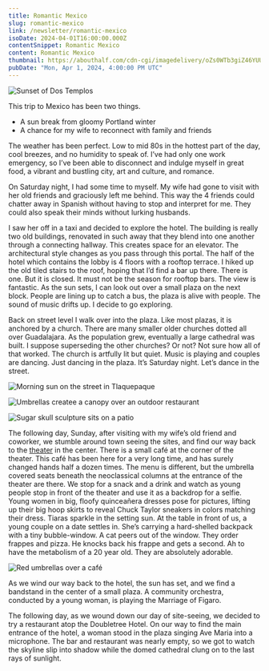 ```yaml
---
title: Romantic Mexico
slug: romantic-mexico
link: /newsletter/romantic-mexico
isoDate: 2024-04-01T16:00:00.000Z
contentSnippet: Romantic Mexico
content: Romantic Mexico
thumbnail: https://abouthalf.com/cdn-cgi/imagedelivery/oZs0WTb3giZ46YUUQdHDjQ/de0c610c-bcda-4e03-7a66-29cf95f1fd00/format=auto
pubDate: "Mon, Apr 1, 2024, 4:00:00 PM UTC"
---
```


![Sunset of Dos Templos](https://abouthalf.com/cdn-cgi/image/foramt=auto,quality=75/https://abouthalf.com/cdn-cgi/imagedelivery/oZs0WTb3giZ46YUUQdHDjQ/de0c610c-bcda-4e03-7a66-29cf95f1fd00/public)

This trip to Mexico has been two things.

- A sun break from gloomy Portland winter
- A chance for my wife to reconnect with family and friends

The weather has been perfect. Low to mid 80s in the hottest part of the day, cool breezes, and no humidity to speak of. I’ve had only one work emergency, so I’ve been able to disconnect and indulge myself in great food, a vibrant and bustling city, art and culture, and romance.

On Saturday night, I had some time to myself. My wife had gone to visit with her old friends and graciously left me behind. This way the 4 friends could chatter away in Spanish without having to stop and interpret for me. They could also speak their minds without lurking husbands.

I saw her off in a taxi and decided to explore the hotel. The building is really two old buildings, renovated in such away that they blend into one another through a connecting hallway. This creates space for an elevator. The architectural style changes as you pass through this portal. The half of the hotel which contains the lobby is 4 floors with a rooftop terrace. I hiked up the old tiled stairs to the roof, hoping that I’d find a bar up there. There is one. But it is closed. It must not be the season for rooftop bars. The view is fantastic. As the sun sets, I can look out over a small plaza on the next block. People are lining up to catch a bus, the plaza is alive with people. The sound of music drifts up. I decide to go exploring.

Back on street level I walk over into the plaza. Like most plazas, it is anchored by a church. There are many smaller older churches dotted all over Guadalajara. As the population grew, eventually a large cathedral was built. I suppose superseding the other churches? Or not? Not sure how all of that worked. The church is artfully lit but quiet. Music is playing and couples are dancing. Just dancing in the plaza. It’s Saturday night. Let’s dance in the street.

![Morning sun on the street in Tlaquepaque](https://abouthalf.com/cdn-cgi/image/foramt=auto,quality=75/https://abouthalf.com/cdn-cgi/imagedelivery/oZs0WTb3giZ46YUUQdHDjQ/dc2a5da0-0ca2-47fd-706d-70664589ea00/public)

![Umbrellas createe a canopy over an outdoor restaurant](https://abouthalf.com/cdn-cgi/imagedelivery/oZs0WTb3giZ46YUUQdHDjQ/eb0acf99-418c-453b-1d1e-b6128b43d600/width=1200,format=auto)

![Sugar skull sculpture sits on a patio](https://abouthalf.com/cdn-cgi/imagedelivery/oZs0WTb3giZ46YUUQdHDjQ/905b7bcf-9cc9-4f99-c0cf-f5825e404100/width=1200,format=auto)

The following day, Sunday, after visiting with my wife’s old friend and coworker, we stumble around town seeing the sites, and find our way back to the [theater](https://sc.jalisco.gob.mx/content/teatro-degollado) in the center. There is a small café at the corner of the theater. This café has been here for a very long time, and has surely changed hands half a dozen times. The menu is different, but the umbrella covered seats beneath the neoclassical columns at the entrance of the theater are there. We stop for a snack and a drink and watch as young people stop in front of the theater and use it as a backdrop for a selfie. Young women in big, floofy quinceañera dresses pose for pictures, lifting up their big hoop skirts to reveal Chuck Taylor sneakers in colors matching their dress. Tiaras sparkle in the setting sun. At the table in front of us, a young couple on a date settles in. She’s carrying a hard-shelled backpack with a tiny bubble-window. A cat peers out of the window. They order frappes and pizza. He knocks back his frappe and gets a second. Ah to have the metabolism of a 20 year old. They are absolutely adorable.

![Red umbrellas over a café](https://abouthalf.com/cdn-cgi/imagedelivery/oZs0WTb3giZ46YUUQdHDjQ/323254c6-744e-4732-d861-6a1f889b6c00/width=1200,format=auto)

As we wind our way back to the hotel, the sun has set, and we find a bandstand in the center of a small plaza. A community orchestra, conducted by a young woman, is playing the Marriage of Figaro.

The following day, as we wound down our day of site-seeing, we decided to try a restaurant atop the Doubletree Hotel. On our way to find the main entrance of the hotel, a woman stood in the plaza singing Ave Maria into a microphone. The bar and restaurant was nearly empty, so we got to watch the skyline slip into shadow while the domed cathedral clung on to the last rays of sunlight.
